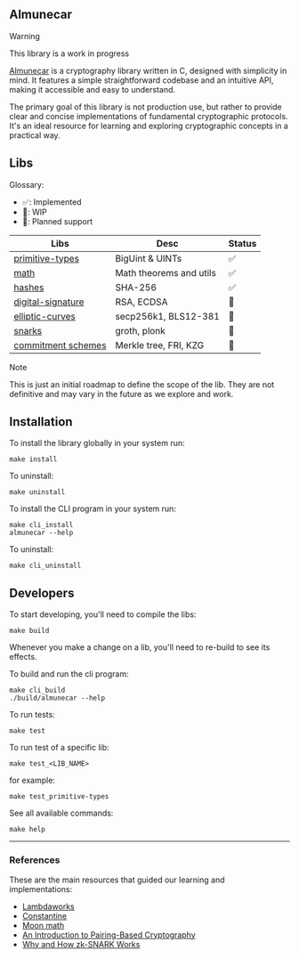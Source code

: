 ## Almunecar

> [!Warning]
> This library is a work in progress

[Almunecar](https://en.wikipedia.org/wiki/Almu%C3%B1%C3%A9car) is a cryptography library written in C, designed with simplicity in mind. It features a simple straightforward codebase and an intuitive API, making it accessible and easy to understand.

The primary goal of this library is not production use, but rather to provide clear and concise implementations of fundamental cryptographic protocols. It's an ideal resource for learning and exploring cryptographic concepts in a practical way.

## Libs

Glossary:

- ✅: Implemented
- 🚧: WIP
- 📝: Planned support

| Libs                                             | Desc                    | Status |
| ------------------------------------------------ | ----------------------- | ------ |
| [primitive-types](./libs/primitive-types/)       | BigUint & UINTs         | ✅     |
| [math](./libs/math/)                             | Math theorems and utils | ✅     |
| [hashes](./libs/hashes/)                         | SHA-256                 | ✅     |
| [digital-signature](./libs/digital-signature/) | RSA, ECDSA              | 🚧     |
| [elliptic-curves](./libs/elliptic-curves/)        | secp256k1, BLS12-381    | 📝     |
| [snarks](./libs/snarks/)                         | groth, plonk            | 📝     |
| [commitment schemes](./libs/pcs/)                | Merkle tree, FRI, KZG   | 📝     |

> [!NOTE]
> This is just an initial roadmap to define the scope of the lib. They are not definitive and may vary in the future as we explore and work.

## Installation

To install the library globally in your system run:

```shell
make install
```

To uninstall:

```shell
make uninstall
```

To install the CLI program in your system run:

```shell
make cli_install
almunecar --help
```

To uninstall:

```shell
make cli_uninstall
```

## Developers

To start developing, you'll need to compile the libs:

```shell
make build
```

Whenever you make a change on a lib, you'll need to re-build to see its effects.

To build and run the cli program:

```shell
make cli_build
./build/almunecar --help
```

To run tests:

```shell
make test
```

To run test of a specific lib:

```shell
make test_<LIB_NAME>
```

for example:

```shell
make test_primitive-types
```

See all available commands:

```shell
make help
```

---

### References

These are the main resources that guided our learning and implementations:

- [Lambdaworks](https://github.com/Lambdaclass/lambdaworks)
- [Constantine](https://github.com/mratsim/constantine)
- [Moon math](https://leastauthority.com/community-matters/moonmath-manual/)
- [An Introduction to Pairing-Based Cryptography](https://www.math.uwaterloo.ca/~ajmeneze/publications/pairings.pdf)
- [Why and How zk-SNARK Works](https://arxiv.org/pdf/1906.07221)
